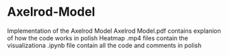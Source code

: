 # Axelrod-Model
Implementation of the Axelrod Model
Axelrod Model.pdf contains explanion of how the code works in polish
Heatmap .mp4 files contain the visualizationa
.ipynb file contain all the code and comments in polish
